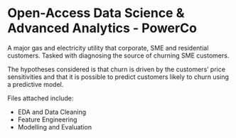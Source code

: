 # Open-Access Data Science & Advanced Analytics - PowerCo

A major gas and electricity utility that corporate, SME and residential customers. Tasked with diagnosing the source of churning SME customers. 

The hypotheses considered is that churn is driven by the customers’ price sensitivities and that it is possible to predict customers likely to churn using a predictive model.


Files attached include:
- EDA and Data Cleaning
- Feature Engineering
- Modelling and Evaluation
